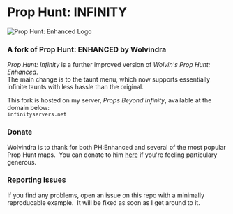 # Prop Hunt: INFINITY
![Prop Hunt: Enhanced Logo](https://i.ibb.co/7Yq3PhX/image.png "Prop Hunt: Enhanced v.15")
### A fork of Prop Hunt: ENHANCED by Wolvindra

*Prop Hunt: Infinity* is a further improved version of *Wolvin's Prop Hunt: Enhanced*.<br>
The main change is to the taunt menu, which now supports essentially infinite taunts with less hassle than the original.

This fork is hosted on my server, *Props Beyond Infinity*, available at the domain below:<br>
`infinityservers.net`

### Donate
Wolvindra is to thank for both PH:Enhanced and several of the most popular Prop Hunt maps. &nbsp;You can donate to him [here](https://prophunt.wolvindra.net/?go=donate) if you're feeling particulary generous.

### Reporting Issues
If you find any problems, open an issue on this repo with a minimally reproducable example. &nbsp;It will be fixed as soon as I get around to it.
